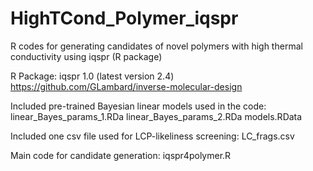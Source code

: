# HighTCond_Polymer_iqspr
R codes for generating candidates of novel polymers with high thermal conductivity using iqspr (R package)

R Package: iqspr 1.0 (latest version 2.4)
https://github.com/GLambard/inverse-molecular-design

Included pre-trained Bayesian linear models used in the code:
linear_Bayes_params_1.RDa
linear_Bayes_params_2.RDa
models.RData

Included one csv file used for LCP-likeliness screening:
LC_frags.csv

Main code for candidate generation:
iqspr4polymer.R
